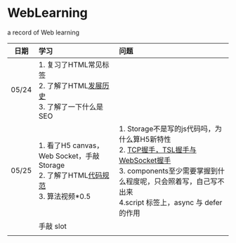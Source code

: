 # WebLearning

a record of Web learning

| 日期    | 学习                                                                                                                      | 问题                                                                                                                                                                                       |
|:-----:|:----------------------------------------------------------------------------------------------------------------------- |:---------------------------------------------------------------------------------------------------------------------------------------------------------------------------------------- |
| 05/24 | 1. 复习了HTML常见标签<br/>2. 了解了HTML[发展历史](https://developer.mozilla.org/zh-CN/docs/Glossary/HTML)<br/>3. 了解了一下什么是SEO          |                                                                                                                                                                                          |
| 05/25 | 1. 看了H5 canvas，Web Socket，手敲Storage<br/>2. 了解了HTML[代码规范](https://www.runoob.com/html/html5-syntax.html)<br/>3. 算法视频*0.5 | 1. Storage不是写的js代码吗，为什么算H5新特性<br/>2. [TCP握手，TSL握手与WebSocket握手](https://juejin.cn/post/6844904132071948295)<br/>3. components至少需要掌握到什么程度呢，只会照着写，自己写不出来<br/>4.script 标签上，async 与 defer 的作用 |
|       | 手敲 slot                                                                                                                 |                                                                                                                                                                                          |
|       |                                                                                                                         |                                                                                                                                                                                          |
